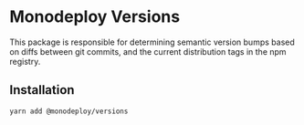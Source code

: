 # Monodeploy Versions

This package is responsible for determining semantic version bumps based on diffs between git commits, and the current distribution tags in the npm registry.

## Installation

```sh
yarn add @monodeploy/versions
```

